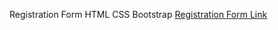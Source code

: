 Registration Form HTML CSS Bootstrap
[Registration Form Link](https://kyawzawhtet.github.io/Registration-From/)
